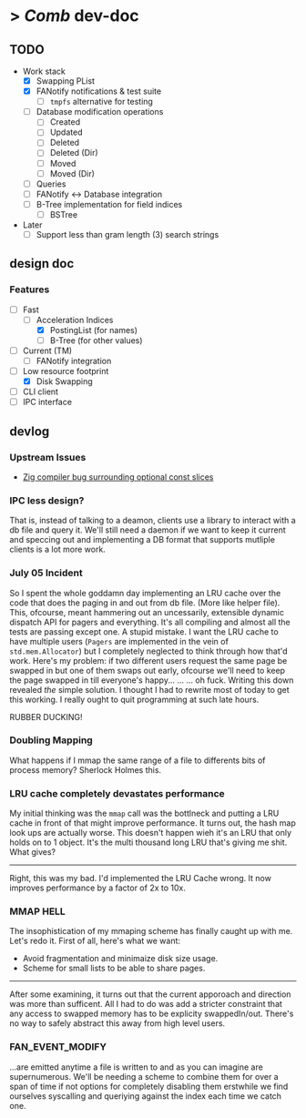 # > *Comb* dev-doc

## TODO

- Work stack
    - [x] Swapping PList
    - [x] FANotify notifications & test suite
      - [ ] `tmpfs` alternative for testing
    - [ ] Database modification operations
      - [ ] Created
      - [ ] Updated
      - [ ] Deleted
      - [ ] Deleted (Dir)
      - [ ] Moved
      - [ ] Moved (Dir)
    - [ ] Queries
    - [ ] FANotify <-> Database integration
    - [ ] B-Tree implementation for field indices
        - [ ] BSTree

- Later
    - [ ] Support less than gram length (3) search strings

## design doc

### Features

- [ ] Fast
    - [ ] Acceleration Indices
        - [x] PostingList (for names)
        - [ ] B-Tree (for other values)
- [ ] Current (TM)
    - [ ] FANotify integration
- [ ] Low resource footprint
    - [x] Disk Swapping
- [ ] CLI client
- [ ] IPC interface

## devlog

### Upstream Issues

- [Zig compiler bug surrounding optional const slices](https://github.com/ziglang/zig/issues/4907)

### IPC less design?

That is, instead of talking to a deamon, clients use a library to interact with
a db file and query it. We'll still need a daemon if we want to keep it current
and speccing out and implementing a DB format that supports mutliple clients is 
a lot more work.

### July 05 Incident

So I spent the whole goddamn day implementing an LRU cache over the code that does
the paging in and out from db file. (More like helper file). This, ofcourse, meant 
hammering out an uncessarily, extensible dynamic dispatch API for pagers and everything.
It's all compiling and almost all the tests are passing except one. A stupid mistake.
I want the LRU cache to have multiple users (`Pagers` are implemented in the vein of 
`std.mem.Allocator`) but I completely neglected to think through how that'd work.
Here's my problem: if two different users request the same page be swapped in but one of them
swaps out early, ofcourse we'll need to keep the page swapped in till everyone's happy...
...
...
oh fuck. Writing this down revealed *the* simple solution. I thought I had to rewrite
most of today to get this working. I really ought to quit programming at such late hours.

RUBBER DUCKING!

### Doubling Mapping

What happens if I mmap the same range of a file to differents bits of process memory? Sherlock Holmes this.

### LRU cache completely devastates performance

My initial thinking was the `mmap` call was the bottlneck and putting a LRU cache
in front of that might improve performance. It turns out, the hash map look ups are
actually worse. This doesn't happen wieh it's an LRU that only holds on to 1 object.
It's the multi thousand long LRU that's giving me shit. What gives?

---

Right, this was my bad. I'd implemented the LRU Cache wrong. It now improves performance
by a factor of 2x to 10x.

### MMAP HELL

The insophistication of my mmaping scheme has finally caught up with me. Let's 
redo it. First of all, here's what we want:

- Avoid fragmentation and minimaize disk size usage.
- Scheme for small lists to be able to share pages.

---

After some examining, it turns out that the current apporoach and direction was
more than sufficent. All I had to do was add a stricter constraint that any access
to swapped memory has to be explicity swappedIn/out. There's no way to safely
abstract this away from high level users.

### FAN_EVENT_MODIFY

...are emitted anytime a file is written to and as you can imagine are supernumerous. 
We'll be needing a scheme to combine them for over a span of time if not options 
for completely disabling them erstwhile we find ourselves syscalling and queriying 
against the index each time we catch one.

